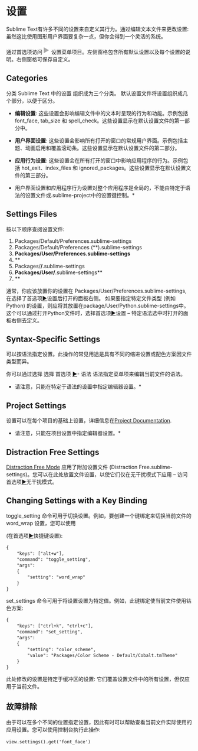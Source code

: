 # 设置

Sublime Text有许多不同的设置来自定义其行为。通过编辑文本文件来更改设置: 虽然这比使用图形用户界面要复杂一点，但你会得到一个灵活的系统。

通过首选项访问![▶](images/right.svg) 设置菜单项目。左侧窗格包含所有默认设置以及每个设置的说明。右侧窗格可保存自定义。

## Categories
 
分类 
Sublime Text 中的设置 组织成为三个分类。 默认设置文件将设置组织成几个部分，以便于区分。

*   **编辑设置**: 这些设置会影响编辑文件中的文本时呈现的行为和功能。示例包括 font\_face, tab\_size 和 spell\_check。这些设置显示在默认设置文件的第一部分中。 
*   **用户界面设置**: 这些设置会影响所有打开的窗口的常规用户界面。示例包括主题、动画启用和覆盖滚动条。这些设置显示在默认设置文件的第二部分。 
*   **应用行为设置**: 这些设置会在所有打开的窗口中影响应用程序的行为。示例包括 hot\_exit、index\_files 和 ignored\_packages。这些设置显示在默认设置文件的第三部分。

* 用户界面设置和应用程序行为设置对整个应用程序是全局的，不能由特定于语法的设置文件或.sublime-project中的设置键控制。*

## Settings Files

按以下顺序查阅设置文件:

1.  Packages/Default/Preferences.sublime-settings
2.  Packages/Default/Preferences (**).sublime-settings
3.  **Packages/User/Preferences.sublime-settings**
4.  **
5.  Packages/**/**.sublime-settings
6.  **Packages/User/**.sublime-settings**
7.  **

通常，你应该放置你的设置在 Packages/User/Preferences.sublime-settings, 在选择了首选项[▶](images/right.svg)设置后打开的面板右侧。 如果要指定特定文件类型 (例如Python) 的设置，则应将其放置在package/User/Python.sublime-settings中。这个可以通过打开Python文件时，选择首选项[▶](images/right.svg)设置 – 特定语法选中时打开的面板右侧去定义。

## Syntax-Specific Settings

可以按语法指定设置。此操作的常见用途是具有不同的缩进设置或配色方案因文件类型而异。

你可以通过选择 选择 首选项 [▶](images/right.svg)- 语法 语法指定菜单项来编辑当前文件的语法。

* 请注意，只能在特定于语法的设置中指定编辑器设置。*

## Project Settings

设置可以在每个项目的基础上设置，详细信息在[Project Documentation](projects).

* 请注意，只能在项目设置中指定编辑器设置。*

## Distraction Free Settings

[Distraction Free Mode](distraction_free) 应用了附加设置文件 (Distraction Free.sublime-settings)。您可以在此处放置文件设置，以使它们仅在无干扰模式下应用 – 访问首选项[▶](images/right.svg)无干扰模式。

## Changing Settings with a Key Binding

toggle\_setting 命令可用于切换设置。例如，要创建一个键绑定来切换当前文件的 word\_wrap 设置，您可以使用

 (在首选项[▶](images/right.svg)快捷键设置):

~~~
{
    "keys": ["alt+w"],
    "command": "toggle_setting",
    "args":
    {
        "setting": "word_wrap"
    }
}

~~~

set\_settings 命令可用于将设置设置为特定值。例如，此键绑定使当前文件使用钴色方案:

~~~
{
    "keys": ["ctrl+k", "ctrl+c"],
    "command": "set_setting",
    "args":
    {
        "setting": "color_scheme",
        "value": "Packages/Color Scheme - Default/Cobalt.tmTheme"
    }
}

~~~

此处修改的设置是特定于缓冲区的设置: 它们覆盖设置文件中的所有设置，但仅应用于当前文件。

## 故障排除

由于可以在多个不同的位置指定设置，因此有时可以帮助查看当前文件实际使用的应用设置。您可以使用控制台执行此操作:

`view.settings().get('font_face')`